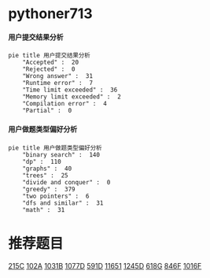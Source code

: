 # pythoner713

<!-- tabs:start -->



#### **用户提交结果分析**

```mermaid
pie title 用户提交结果分析
    "Accepted" :  20
    "Rejected" :  0
    "Wrong answer" :  31
    "Runtime error" :  7
    "Time limit exceeded" :  36
    "Memory limit exceeded" :  2
    "Compilation error" :  4
    "Partial" :  0
```

#### **用户做题类型偏好分析**

```mermaid
pie title 用户做题类型偏好分析
    "binary search" :  140
    "dp" :  110
    "graphs" :  40
    "trees" :  25
    "divide and conquer" :  0
    "greedy" :  379
    "two pointers" :  6
    "dfs and similar" :  31
    "math" :  31
```



<!-- tabs:end -->
# 推荐题目
[215C](https://codeforces.com/contest/215/problem/C)
[102A](https://codeforces.com/contest/102/problem/A)
[1031B](https://codeforces.com/contest/1031/problem/B)
[1077D](https://codeforces.com/contest/1077/problem/D)
[591D](https://codeforces.com/contest/591/problem/D)
[11651](https://codeforces.com/contest/1165/problem/1)
[1245D](https://codeforces.com/contest/1245/problem/D)
[618G](https://codeforces.com/contest/618/problem/G)
[846F](https://codeforces.com/contest/846/problem/F)
[1016F](https://codeforces.com/contest/1016/problem/F)
